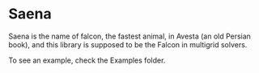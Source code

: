# Saena

Saena is the name of falcon, the fastest animal, in Avesta (an old Persian book), and this library is supposed to be the Falcon in multigrid solvers.

To see an example, check the Examples folder.
